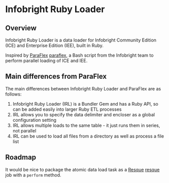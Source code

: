 # Infobright Ruby Loader

## Overview

Infobright Ruby Loader is a data loader for Infobright Community Edition (ICE) and Enterprise Edition (IEE), built in Ruby.

Inspired by [ParaFlex] [paraflex], a Bash script from the Infobright team to perform parallel loading of ICE and IEE. 

## Main differences from ParaFlex

The main differences between Infobright Ruby Loader and ParaFlex are as follows:

1. Infobright Ruby Loader (IRL) is a Bundler Gem and has a Ruby API, so can be added easily into larger Ruby ETL processes
2. IRL allows you to specify the data delimiter and encloser as a global configuration setting
3. IRL allows multiple loads to the same table - it just runs them in series, not parallel
4. IRL can be used to load all files from a directory as well as process a file list

## Roadmap

It would be nice to package the atomic data load task as a [Resque] [resque] job with a `perform` method.

[paraflex]: http://www.infobright.org/Blog/Entry/unscripted/
[resque]: https://github.com/defunkt/resque/